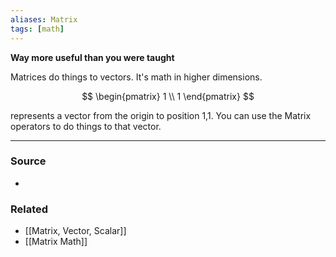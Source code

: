 ```yaml
---
aliases: Matrix
tags: [math]
---
```

**Way more useful than you were taught**

Matrices do things to vectors. It's math in higher dimensions. 

$$
\begin{pmatrix}
1 \\
1
\end{pmatrix}
$$

represents a vector from the origin to position 1,1. You can use the Matrix operators to do things to that vector.

---
### Source
- 

### Related
- [[Matrix, Vector, Scalar]]
- [[Matrix Math]]
 